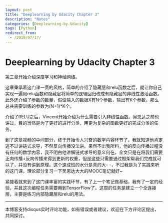 ```yaml
---
layout: post
title: "Deeplearning by Udacity Chapter 3"
description: "Notes"
categories: [Deeplearning-by-Udacity]
tags: [Python]
redirect_from:
  - /2019/07/17/
---
```


# Deeplearning by Udacity Chapter 3  

第三章开始介绍深度学习和神经网络。  

这章秉承着这门课一贯的风格，简单的介绍了隐藏层和relu函数之后，就让你自己实现一遍用relu函数和隐藏层将简单的逻辑回归改成有隐藏层的非线性激活函数。此外还介绍了参数的数量，假设输入的数据X有N个参数，输出有K个参数，那么总共需要训练的参数为(N+1)*K个。  

介绍了RELU之后，Vincent开始介绍为什么需要引入非线性函数。吴恩达之前也讲过，目的当然是为了更好的进行分类，用更为复杂的函数更好的完成分类的任务。  

到了这章视频的中间部分，终于开始令人兴奋的数学内容环节了。我就知道他肯定逃不过讲链式求导，不然反向传播没法讲。果然不出我所料，他的反向传播过程没有任何的数学内容，我不明白他讲解链式求导的意义何在。全文只是在将我们需要正向传播+反向传播来得到更新的权重，但是这些只需要通过框架帮我们完成就可以了，并没有讲到原理。这个速成班的水分是真的大- -，不过我是为了实践来听的这门课，理论部分复习一下吴恩达大大的MOOC笔记就好~  

紧接着就来到了这门课丰富的实践环节，有了上一个笔记做基础，我有了一定的经验，并且这次编程任务需要用到TensorFlow了。这周的任务是建立一个全连接层，主要是练习内部隐藏层和relu的用法。

---
本博客支持disqus实时评论功能，如有错误或者建议，欢迎在下方评论区提出，共同探讨。  

